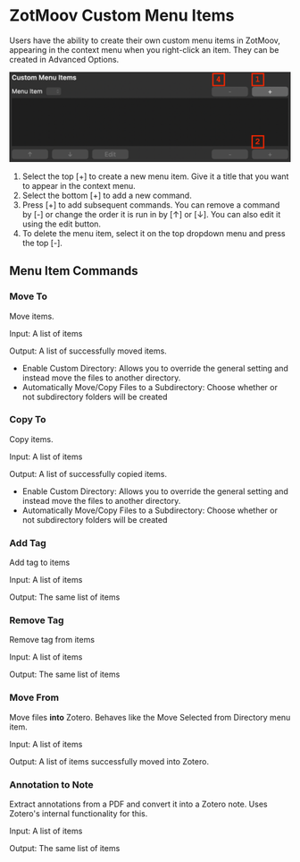 # ZotMoov Custom Menu Items

Users have the ability to create their own custom menu items in ZotMoov, appearing in the context menu when you right-click an item. They can be created in Advanced Options.

<img src="res/cmu.png" width="600"/>

1. Select the top [+] to create a new menu item. Give it a title that you want to appear in the context menu.
2. Select the bottom [+] to add a new command.
3. Press [+] to add subsequent commands. You can remove a command by [-] or change the order it is run in by [↑] or [↓]. You can also edit it using the edit button.
4. To delete the menu item, select it on the top dropdown menu and press the top [-].

## Menu Item Commands

### Move To

Move items.

Input: A list of items

Output: A list of successfully moved items.

- Enable Custom Directory: Allows you to override the general setting and instead move the files to another directory.
- Automatically Move/Copy Files to a Subdirectory: Choose whether or not subdirectory folders will be created

### Copy To

Copy items.

Input: A list of items

Output: A list of successfully copied items.

- Enable Custom Directory: Allows you to override the general setting and instead move the files to another directory.
- Automatically Move/Copy Files to a Subdirectory: Choose whether or not subdirectory folders will be created


### Add Tag

Add tag to items

Input: A list of items

Output: The same list of items

### Remove Tag

Remove tag from items

Input: A list of items

Output: The same list of items

### Move From

Move files **into** Zotero. Behaves like the Move Selected from Directory menu item.

Input: A list of items

Output: A list of items successfully moved into Zotero.


### Annotation to Note

Extract annotations from a PDF and convert it into a Zotero note. Uses Zotero's internal functionality for this.

Input: A list of items

Output: The same list of items
